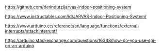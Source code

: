 https://github.com/derindutz/jarvas-indoor-positioning-system

https://www.instructables.com/id/JARVAS-Indoor-Positioning-System/

https://www.arduino.cc/reference/en/language/functions/external-interrupts/attachinterrupt/

https://arduino.stackexchange.com/questions/16348/how-do-you-use-spi-on-an-arduino


